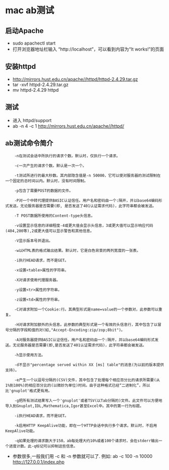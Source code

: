 # mac ab测试

## 启动Apache
- sudo apachectl start
- 打开浏览器地址栏输入 “http://localhost”，可以看到内容为“It works!”的页面

## 安装httpd
- http://mirrors.hust.edu.cn/apache//httpd/httpd-2.4.29.tar.gz
- tar -xvf httpd-2.4.29.tar.gz
- mv httpd-2.4.29 httpd

## 测试
- 进入 httpd/support
- ab -n 4 -c 1 http://mirrors.hust.edu.cn/apache//httpd/

## ab测试命令简介
```
    -n在测试会话中所执行的请求个数。默认时，仅执行一个请求。
    
    -c一次产生的请求个数。默认是一次一个。
    
    -t测试所进行的最大秒数。其内部隐含值是-n 50000，它可以使对服务器的测试限制在一个固定的总时间以内。默认时，没有时间限制。
    
    -p包含了需要POST的数据的文件。
    
    -P对一个中转代理提供BASIC认证信任。用户名和密码由一个:隔开，并以base64编码形式发送。无论服务器是否需要(即, 是否发送了401认证需求代码)，此字符串都会被发送。
    
    -T POST数据所使用的Content-type头信息。
    
    -v设置显示信息的详细程度-4或更大值会显示头信息，3或更大值可以显示响应代码(404,200等),2或更大值可以显示警告和其他信息。
    
    -V显示版本号并退出。
    
    -w以HTML表的格式输出结果。默认时，它是白色背景的两列宽度的一张表。
    
    -i执行HEAD请求，而不是GET。
    
    -x设置<table>属性的字符串。
    
    -X对请求使用代理服务器。
    
    -y设置<tr>属性的字符串。
    
    -z设置<td>属性的字符串。
    
    -C对请求附加一个Cookie:行。其典型形式是name=value的一个参数对，此参数可以重复。
    
    -H对请求附加额外的头信息。此参数的典型形式是一个有效的头信息行，其中包含了以冒号分隔的字段和值的对(如,"Accept-Encoding:zip/zop;8bit")。
    
    -A对服务器提供BASIC认证信任。用户名和密码由一个:隔开，并以base64编码形式发送。无论服务器是否需要(即,是否发送了401认证需求代码)，此字符串都会被发送。
    
    -h显示使用方法。
    
    -d不显示"percentage served within XX [ms] table"的消息(为以前的版本提供支持)。
    
    -e产生一个以逗号分隔的(CSV)文件，其中包含了处理每个相应百分比的请求所需要(从1%到100%)的相应百分比的(以微妙为单位)时间。由于这种格式已经“二进制化”，所以比'gnuplot'格式更有用。
    
    -g把所有测试结果写入一个'gnuplot'或者TSV(以Tab分隔的)文件。此文件可以方便地导入到Gnuplot,IDL,Mathematica,Igor甚至Excel中。其中的第一行为标题。
    
    -i执行HEAD请求，而不是GET。
    
    -k启用HTTP KeepAlive功能，即在一个HTTP会话中执行多个请求。默认时，不启用KeepAlive功能。
    
    -q如果处理的请求数大于150，ab每处理大约10%或者100个请求时，会在stderr输出一个进度计数。此-q标记可以抑制这些信息。
```

- 参数很多,一般我们用 -c 和 -n 参数就可以了. 例如: ab -c 100 -n 10000 http://127.0.0.1/index.php 